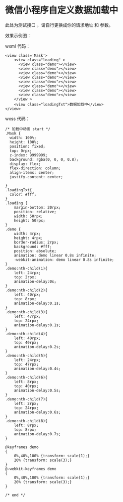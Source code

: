 # 微信小程序自定义数据加载中

此处为测试接口 ，请自行更换成你的请求地址 和 参数。

效果示例图：

wxml 代码：

	<view class='Mask'>
	    <view class="loading" >
	      <view class="demo"></view>
	      <view class="demo"></view>
	      <view class="demo"></view>
	      <view class="demo"></view>
	      <view class="demo"></view>
	      <view class="demo"></view>
	      <view class="demo"></view>
	      <view class="demo"></view>
	    </view >
	    <view class="loadingTxt">数据加载中</view>
	</view>

wxss 代码：

	/* 加载中动画 start */
	.Mask {
	  width: 100%;
	  height: 100%;
	  position: fixed;
	  top: 0rpx;
	  z-index: 9999999;
	  background: rgba(0, 0, 0, 0.8);
	  display: flex;
	  flex-direction: column;
	  align-items: center;
	  justify-content: center;
	  
	}
	.loadingTxt{
	  color: #fff;
	}
	.loading {
	    margin-bottom: 20rpx;
	    position: relative;
	    width: 50rpx;
	    height: 50rpx;
	}
	.demo {
	    width: 4rpx;
	    height: 4rpx;
	    border-radius: 2rpx;
	    background: #fff;
	    position: absolute;
	    animation: demo linear 0.8s infinite;
	    -webkit-animation: demo linear 0.8s infinite;
	}
	.demo:nth-child(1){
	    left: 24rpx;
	    top: 2rpx;
	    animation-delay:0s;
	}
	.demo:nth-child(2){
	    left: 40rpx;
	    top: 8rpx;
	    animation-delay:0.1s;
	}
	.demo:nth-child(3){
	    left: 47rpx;
	    top: 24rpx;
	    animation-delay:0.1s;
	}
	.demo:nth-child(4){
	    left: 40rpx;
	    top: 40rpx;
	    animation-delay:0.2s;
	}
	.demo:nth-child(5){
	    left: 24rpx;
	    top: 47rpx;
	    animation-delay:0.4s;
	}
	.demo:nth-child(6){
	    left: 8rpx;
	    top: 40rpx;
	    animation-delay:0.5s;
	}
	.demo:nth-child(7){
	    left: 2rpx;
	    top: 24rpx;
	    animation-delay:0.6s;
	}
	.demo:nth-child(8){
	    left: 8rpx;
	    top: 8rpx;
	    animation-delay:0.7s;
	}
	
	@keyframes demo
	{
	    0%,40%,100% {transform: scale(1);}
	    20% {transform: scale(3);}
	}
	@-webkit-keyframes demo
	{
	    0%,40%,100% {transform: scale(1);}
	    20% {transform: scale(3);}
	}
	
	/* end */
